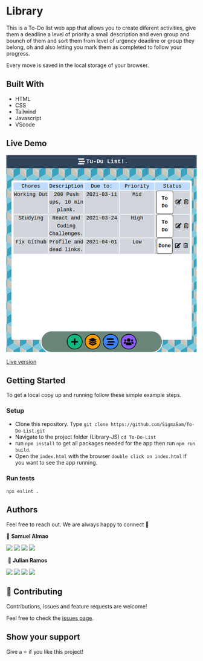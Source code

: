 # Library

This is a To-Do list web app that allows you to create diferent activities, give them a deadline a level of priority a small description and even group and bounch of them and sort them from level of urgency deadline or group they belong, oh and also letting you mark them as completed to follow your progress.

Every move is saved in the local storage of your browser.

## Built With

- HTML
- CSS
- Tailwind
- Javascript
- VScode

## Live Demo

![Tracker](assets/trackerJS.png)

<a href="https://raw.githack.com/SigmaSam/To-Do-List/main/dist/index.html" target="_blank">Live version</a>

## Getting Started

To get a local copy up and running follow these simple example steps.

### Setup

- Clone this repository. Type `git clone https://github.com/SigmaSam/To-Do-List.git`
- Navigate to the project folder (Library-JS) `cd To-Do-List`
- run `npm install` to get all packages needed for the app then run `npm run build`.
- Open the `index.html` with the browser `double click on index.html` if you want to see the app running.

### Run tests

```
npx eslint .
```

## Authors

Feel free to reach out. We are always happy to connect :slightly_smiling_face:

👤 **Samuel Almao**

[<code><img height="26" src="https://cdn.iconscout.com/icon/free/png-256/github-153-675523.png"></code>](https://github.com/SigmaSam)
[<code><img height="26" src="https://upload.wikimedia.org/wikipedia/sco/thumb/9/9f/Twitter_bird_logo_2012.svg/1200px-Twitter_bird_logo_2012.svg.png"></code>](https://twitter.com/DungeonSam)
[<code><img height="26" src="https://upload.wikimedia.org/wikipedia/commons/thumb/c/c9/Linkedin.svg/1200px-Linkedin.svg.png"></code>](https://www.linkedin.com/in/samuel-almao/)
[<code><img height="26" src="https://upload.wikimedia.org/wikipedia/commons/a/ab/Gmail_Icon.svg"></code>](mailto:samuelalmaoherrera@gmail.com)

​
👤 **Julian Ramos**
​

[<code><img height="26" src="https://cdn.iconscout.com/icon/free/png-256/github-153-675523.png"></code>](https://github.com/julian3493)
[<code><img height="26" src="https://upload.wikimedia.org/wikipedia/sco/thumb/9/9f/Twitter_bird_logo_2012.svg/1200px-Twitter_bird_logo_2012.svg.png"></code>](https://twitter.com/JulianR16893833)
[<code><img height="26" src="https://upload.wikimedia.org/wikipedia/commons/thumb/c/c9/Linkedin.svg/1200px-Linkedin.svg.png"></code>](https://www.linkedin.com/in/julian-ramos-arevalo/)
[<code><img height="26" src="https://upload.wikimedia.org/wikipedia/commons/a/ab/Gmail_Icon.svg"></code>](mailto:julianramosarevalo@gmail.com)

## 🤝 Contributing

Contributions, issues and feature requests are welcome!

Feel free to check the <a href="https://github.com/SigmaSam/To-Do-List/issues"> issues page</a>.

## Show your support

Give a ⭐️ if you like this project!
